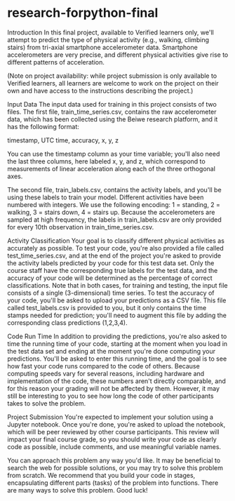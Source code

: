 # research-forpython-final

Introduction
In this final project, available to Verified learners only, we'll attempt to predict the type of physical activity (e.g., walking, climbing stairs) from tri-axial smartphone accelerometer data. Smartphone accelerometers are very precise, and different physical activities give rise to different patterns of acceleration.

(Note on project availability: while project submission is only available to Verified learners, all learners are welcome to work on the project on their own and have access to the instructions describing the project.)

Input Data
The input data used for training in this project consists of two files. The first file, train_time_series.csv, contains the raw accelerometer data, which has been collected using the Beiwe research platform, and it has the following format:

timestamp, UTC time, accuracy, x, y, z

You can use the timestamp column as your time variable; you'll also need the last three columns, here labeled x, y, and z, which correspond to measurements of linear acceleration along each of the three orthogonal axes.

The second file, train_labels.csv, contains the activity labels, and you'll be using these labels to train your model. Different activities have been numbered with integers. We use the following encoding: 1 = standing, 2 = walking, 3 = stairs down, 4 = stairs up. Because the accelerometers are sampled at high frequency, the labels in train_labels.csv are only provided for every 10th observation in train_time_series.csv.

Activity Classification
Your goal is to classify different physical activities as accurately as possible. To test your code, you're also provided a file called test_time_series.csv, and at the end of the project you're asked to provide the activity labels predicted by your code for this test data set. Only the course staff have the corresponding true labels for the test data, and the accuracy of your code will be determined as the percentage of correct classifications. Note that in both cases, for training and testing, the input file consists of a single (3-dimensional) time series. To test the accuracy of your code, you'll be asked to upload your predictions as a CSV file. This file called test_labels.csv is provided to you, but it only contains the time stamps needed for prediction; you'll need to augment this file by adding the corresponding class predictions (1,2,3,4).

Code Run Time
In addition to providing the predictions, you're also asked to time the running time of your code, starting at the moment when you load in the test data set and ending at the moment you're done computing your predictions. You'll be asked to enter this running time, and the goal is to see how fast your code runs compared to the code of others. Because computing speeds vary for several reasons, including hardware and implementation of the code, these numbers aren't directly comparable, and for this reason your grading will not be affected by them. However, it may still be interesting to you to see how long the code of other participants takes to solve the problem.

Project Submission
You're expected to implement your solution using a Jupyter notebook. Once you're done, you're asked to upload the notebook, which will be peer reviewed by other course participants. This review will impact your final course grade, so you should write your code as clearly code as possible, include comments, and use meaningful variable names.

You can approach this problem any way you'd like. It may be beneficial to search the web for possible solutions, or you may try to solve this problem from scratch. We recommend that you build your code in stages, encapsulating different parts (tasks) of the problem into functions. There are many ways to solve this problem. Good luck!
